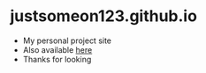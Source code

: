 # justsomeon123.github.io
- My personal project site
- Also available [here](https://code_codepog.surge.sh)
- Thanks for looking
